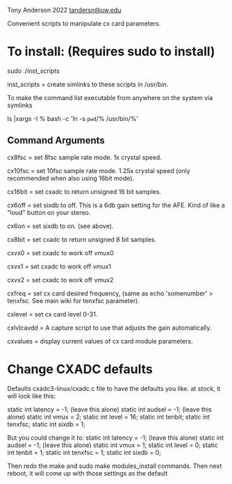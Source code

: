 Tony Anderson 2022
tandersn@uw.edu

Convenient scripts to manipulate cx card parameters.

# To install: (Requires sudo to install)

sudo ./inst_scripts

inst_scripts = create simlinks to these scripts in /usr/bin.

To make the command list executable from anywhere on the system via symlinks

ls |xargs -I % bash -c 'ln -s `pwd`/% /usr/bin/%'

## Command Arguments

cx8fsc = set 8fsc sample rate mode.  1x crystal speed.

cx10fsc = set 10fsc sample rate mode. 1.25x crystal speed (only recommended when also using 16bit mode).

cx16bit = set cxadc to return unsigned 16 bit samples.

cx6off = set sixdb to off. This is a 6db gain setting for the AFE. Kind of like a "loud" button on your stereo.

cx6on = set sixdb to on.  (see above).

cx8bit = set cxadc to return unsigned 8 bit samples.

cxvx0 = set cxadc to work off vmux0

cxvx1 = set cxadc to work off vmux1

cxvx2 = set cxadc to work off vmux2

cxfreq = set cx card desired frequency, (same as echo 'somenumber' > tenxfsc. See main wiki for tenxfsc parameter).

cxlevel = set cx card level 0-31.

cxlvlcavdd = A capture script to use that adjusts the gain automatically.

cxvalues = display current values of cx card module parameters.


# Change CXADC defaults

Defaults cxadc3-linux/cxadc.c file to have the defaults you like. at stock, it will look like this:

static int latency = -1; (leave this alone)
static int audsel = -1;  (leave this alone)
static int vmux = 2;
static int level = 16;
static int tenbit;
static int tenxfsc;
static int sixdb = 1;

But you could change it to:
static int latency = -1; (leave this alone)
static int audsel = -1; (leave this alone)
static int vmux = 1;
static int level = 0;
static int tenbit = 1;
static int tenxfsc = 1;
static int sixdb = 0;

Then redo the make and sudo make modules_install commands. Then next reboot, it will come up with those settings as the default
